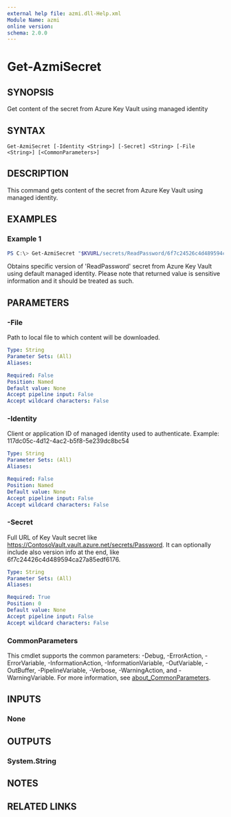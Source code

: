 ```yaml
---
external help file: azmi.dll-Help.xml
Module Name: azmi
online version:
schema: 2.0.0
---
```


# Get-AzmiSecret

## SYNOPSIS
Get content of the secret from Azure Key Vault using managed identity

## SYNTAX

```
Get-AzmiSecret [-Identity <String>] [-Secret] <String> [-File <String>] [<CommonParameters>]
```

## DESCRIPTION
This command gets content of the secret from Azure Key Vault using managed identity.

## EXAMPLES

### Example 1
```powershell
PS C:\> Get-AzmiSecret "$KVURL/secrets/ReadPassword/6f7c24526c4d489594ca27a85edf6176"
```

Obtains specific version of 'ReadPassword' secret from Azure Key Vault using default managed identity.
Please note that returned value is sensitive information and it should be treated as such.

## PARAMETERS

### -File
Path to local file to which content will be downloaded.

```yaml
Type: String
Parameter Sets: (All)
Aliases:

Required: False
Position: Named
Default value: None
Accept pipeline input: False
Accept wildcard characters: False
```

### -Identity
Client or application ID of managed identity used to authenticate. Example: 117dc05c-4d12-4ac2-b5f8-5e239dc8bc54

```yaml
Type: String
Parameter Sets: (All)
Aliases:

Required: False
Position: Named
Default value: None
Accept pipeline input: False
Accept wildcard characters: False
```

### -Secret
Full URL of Key Vault secret like https://ContosoVault.vault.azure.net/secrets/Password. It can optionally include also version info at the end, like 6f7c24426c4d489594ca27a85edf6176.

```yaml
Type: String
Parameter Sets: (All)
Aliases:

Required: True
Position: 0
Default value: None
Accept pipeline input: False
Accept wildcard characters: False
```

### CommonParameters
This cmdlet supports the common parameters: -Debug, -ErrorAction, -ErrorVariable, -InformationAction, -InformationVariable, -OutVariable, -OutBuffer, -PipelineVariable, -Verbose, -WarningAction, and -WarningVariable. For more information, see [about_CommonParameters](http://go.microsoft.com/fwlink/?LinkID=113216).

## INPUTS

### None
## OUTPUTS

### System.String
## NOTES

## RELATED LINKS
